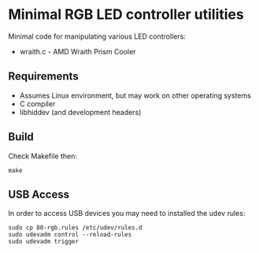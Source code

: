 # Minimal RGB LED controller utilities

Minimal code for manipulating various LED controllers:

* wraith.c - AMD Wraith Prism Cooler

## Requirements

* Assumes Linux environment, but may work on other operating systems
* C compiler
* libhiddev (and development headers)

## Build

Check Makefile then:
```
make
```

## USB Access

In order to access USB devices you may need to installed the udev rules:
```
sudo cp 80-rgb.rules /etc/udev/rules.d
sudo udevadm control --reload-rules
sudo udevadm trigger
```
